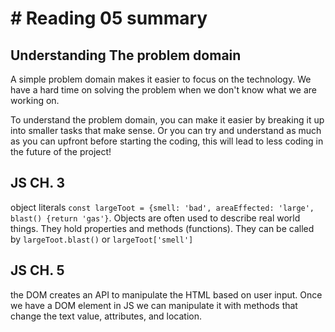 # # Reading 05 summary

## Understanding The problem domain
A simple problem domain makes it easier to focus on the technology. We have a hard time on solving the problem when we don't know what we are working on.

To understand the problem domain, you can make it easier by breaking it up into smaller tasks that make sense. Or you can try and understand as much as you can upfront before starting the coding, this will lead to less coding in the future of the project!

## JS CH. 3
object literals `const largeToot = {smell: 'bad', areaEffected: 'large', blast() {return 'gas'}`. Objects are often used to describe real world things. They hold properties and methods (functions). They can be called by `largeToot.blast()` or `largeToot['smell']`


## JS CH. 5
the DOM creates an API to manipulate the HTML based on user input. Once we have a DOM element in JS we can manipulate it with methods that change the text value, attributes, and location.
